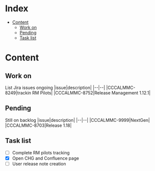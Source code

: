 # Index
* [Content](#Content)
  * [Work on](#Work-on)
  * [Pending](#Pending)
  * [Task list](#Task-list)

# Content
## Work on
List Jira issues ongoing
|issue|description|
|--|--|
|CCCALMMC-8249|trackin RM Pilots|
|CCCALMMC-8752|Release Management 1.12.1|
## Pending
Still on backlog
|issue|description|
|--|--|
|CCCALMMC-9999|NextGen|
|CCCALMMC-8703|Release 1.18|
## Task list
- [ ] Complete RM pilots tracking
- [X] Open CHG and Confluence page
- [ ] User release note creation
